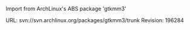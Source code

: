 Import from ArchLinux's ABS package 'gtkmm3'

URL: svn://svn.archlinux.org/packages/gtkmm3/trunk
Revision: 196284
